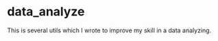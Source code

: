 data_analyze
============

This is several utils which I wrote to improve my skill in a data analyzing.
